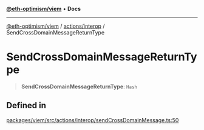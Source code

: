 [**@eth-optimism/viem**](../../../README.md) • **Docs**

***

[@eth-optimism/viem](../../../README.md) / [actions/interop](../README.md) / SendCrossDomainMessageReturnType

# SendCrossDomainMessageReturnType

> **SendCrossDomainMessageReturnType**: `Hash`

## Defined in

[packages/viem/src/actions/interop/sendCrossDomainMessage.ts:50](https://github.com/ethereum-optimism/ecosystem/blob/17cffb9f4d194af60c7c1f0d0e30d41e88fba084/packages/viem/src/actions/interop/sendCrossDomainMessage.ts#L50)
